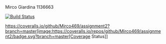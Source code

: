 Mirco Giardina 1136663

[![Build Status](https://travis-ci.org/Mirco469/assignment2.svg?branch=master)](https://travis-ci.org/Mirco469/assignment2)

https://coveralls.io/github/Mirco469/assignment2?branch=master[image:https://coveralls.io/repos/github/Mirco469/assignment2/badge.svg?branch=master[Coverage Status]]
